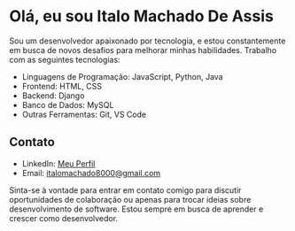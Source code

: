 # Olá, eu sou Italo Machado De Assis

<!--/**![Minha Foto](URL
Minha Foto](URL_da_minha_foto  -->

Sou um desenvolvedor apaixonado por tecnologia, e estou constantemente em busca de novos desafios para melhorar minhas habilidades. Trabalho com as seguintes tecnologias:

- Linguagens de Programação: JavaScript, Python, Java
- Frontend: HTML, CSS
- Backend: Django
- Banco de Dados: MySQL
- Outras Ferramentas: Git, VS Code

## Contato

- LinkedIn: [Meu Perfil](https://www.linkedin.com/in/theboyitalo/)
- Email: italomachado8000@gmail.com

Sinta-se à vontade para entrar em contato comigo para discutir oportunidades de colaboração ou apenas para trocar ideias sobre desenvolvimento de software. Estou sempre em busca de aprender e crescer como desenvolvedor.

